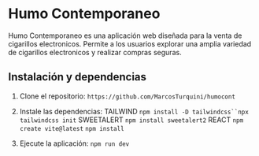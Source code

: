 # Humo Contemporaneo

Humo Contemporaneo es una aplicación web diseñada para la venta de cigarillos electronicos. Permite a los usuarios explorar una amplia variedad de cigarillos electronicos y realizar compras seguras.

## Instalación y dependencias

1. Clone el repositorio: `https://github.com/MarcosTurquini/humocont`
2. Instale las dependencias: TAILWIND `npm install -D tailwindcss``npx tailwindcss init`
        SWEETALERT `npm install sweetalert2`
        REACT `npm create vite@latest` `npm install`

3. Ejecute la aplicación: `npm run dev`